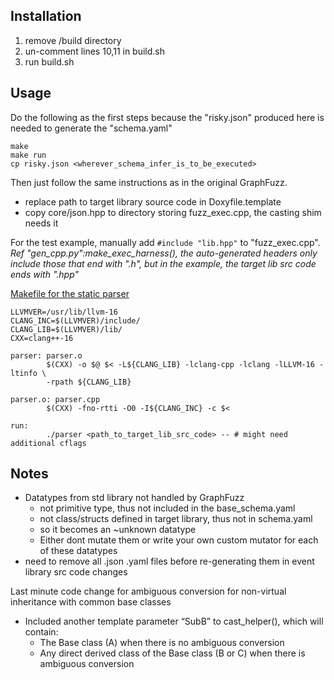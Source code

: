 ## Installation
1. remove /build directory
2. un-comment lines 10,11 in build.sh
3. run build.sh

## Usage

Do the following as the first steps because the "risky.json" produced here is needed to generate the "schema.yaml"
```
make
make run
cp risky.json <wherever_schema_infer_is_to_be_executed>
```
Then just follow the same instructions as in the original GraphFuzz. 
- replace path to target library source code in Doxyfile.template
- copy core/json.hpp to directory storing fuzz_exec.cpp, the casting shim needs it

For the test example, manually add `#include "lib.hpp"` to "fuzz_exec.cpp".\
<i> Ref "gen_cpp.py":make_exec_harness(), the auto-generated headers only include those that end with ".h", but in the example, the target lib src code ends with ".hpp" </i>


<u>Makefile for the static parser</u>
```
LLVMVER=/usr/lib/llvm-16
CLANG_INC=$(LLVMVER)/include/
CLANG_LIB=$(LLVMVER)/lib/
CXX=clang++-16

parser: parser.o
        $(CXX) -o $@ $< -L${CLANG_LIB} -lclang-cpp -lclang -lLLVM-16 -ltinfo \
        -rpath ${CLANG_LIB}

parser.o: parser.cpp
        $(CXX) -fno-rtti -O0 -I${CLANG_INC} -c $<

run:
        ./parser <path_to_target_lib_src_code> -- # might need additional cflags
```
## Notes
- Datatypes from std library not handled by GraphFuzz
  - not primitive type, thus not included in the base_schema.yaml
  - not class/structs defined in target library, thus not in schema.yaml
  - so it becomes an ~unknown datatype 
  - Either dont mutate them or write your own custom mutator for each of these datatypes
- need to remove all .json .yaml files before re-generating them in event library src code changes

Last minute code change for ambiguous conversion for non-virtual inheritance with common base classes
- Included another template parameter “SubB” to cast_helper(), which will contain:
  - The Base class (A) when there is no ambiguous conversion
  - Any direct derived class of the Base class (B or C) when there is ambiguous conversion
